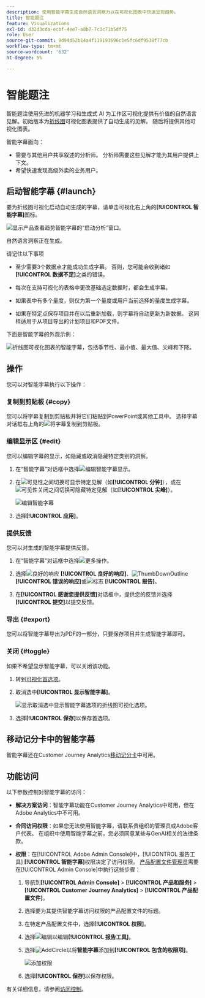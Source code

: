 ```yaml
---
description: 使用智能字幕生成自然语言洞察力以在可视化图表中快速呈现趋势。
title: 智能题注
feature: Visualizations
exl-id: d32d3cda-ecbf-4ee7-a8b7-7c3c71b5df75
role: User
source-git-commit: 9d94d52b14a4f119193696c1e5fc6df9538f77cb
workflow-type: tm+mt
source-wordcount: '632'
ht-degree: 5%

---
```


# 智能题注

智能题注使用先进的机器学习和生成式 AI 为工作区可视化提供有价值的自然语言见解。初始版本为[折线图](line.md)可视化图表提供了自动生成的见解。 随后将提供其他可视化图表。

智能字幕面向：

* 需要与其他用户共享叙述的分析师。 分析师需要这些见解才能为其用户提供上下文。
* 希望快速发现高级外卖的业务用户。

## 启动智能字幕 {#launch}

要为折线图可视化启动自动生成的字幕，请单击可视化右上角的&#x200B;**[!UICONTROL 智能字幕]**&#x200B;图标。

![显示产品查看趋势智能字幕的“启动分析”窗口。](assets/intell-caps-1.png)

自然语言洞察正在生成。

请记住以下事项

* 至少需要3个数据点才能成功生成字幕。 否则，您可能会收到诸如&#x200B;**[!UICONTROL 数据不足]**&#x200B;之类的错误。

* 每次在支持可视化的表格中更改基础选定数据时，都会生成字幕。

* 如果表中有多个量度，则仅为第一个量度或用户当前选择的量度生成字幕。

* 如果在特定点保存项目并在以后重新加载，则字幕将自动更新为新数据。 这同样适用于从项目导出的计划项目和PDF文件。

下面是智能字幕的外观示例：

![折线图可视化图表的智能字幕，包括季节性、最小值、最大值、尖峰和下降。](assets/captions.png)

## 操作

您可以对智能字幕执行以下操作：

### 复制到剪贴板 {#copy}

您可以将字幕复制到剪贴板并将它们粘贴到PowerPoint或其他工具中。 选择字幕对话框右上角的![将字幕复制到剪贴板](/help/assets/icons/Copy.svg)。

### 编辑显示区 {#edit}

您可以编辑字幕的显示，如隐藏或取消隐藏特定类别的洞察。

1. 在“智能字幕”对话框中选择![编辑智能字幕显示](/help/assets/icons/EditInLight.svg)。

1. 在![可见性](/help/assets/icons/Visibility.svg)之间切换可显示特定见解（如&#x200B;**[!UICONTROL 分钟]**），或在![可见性关闭](/help/assets/icons/VisibilityOff.svg)之间切换可隐藏特定见解（如&#x200B;**[!UICONTROL 尖峰]**）。

   ![编辑智能字幕](assets/edit-intelligent-captions.png)

1. 选择&#x200B;**[!UICONTROL 应用]**。


### 提供反馈

您可以对生成的智能字幕提供反馈。

1. 在“智能字幕”对话框中选择![更多操作](/help/assets/icons/More.svg)。

1. 选择![良好的响应](/help/assets/icons/ThumbUpOutline.svg) **[!UICONTROL 良好的响应]**、![ThumbDownOutline](/help/assets/icons/ThumbDownOutline.svg) **[!UICONTROL 错误的响应]**&#x200B;或![标志](/help/assets/icons/Flag.svg) **[!UICONTROL 报告]**。

1. 在&#x200B;**[!UICONTROL 感谢您提供反馈]**&#x200B;对话框中，提供您的反馈并选择&#x200B;**[!UICONTROL 提交]**&#x200B;以提交反馈。

### 导出 {#export}

您可以将智能字幕导出为PDF的一部分，只要保存项目并生成智能字幕即可。

### 关闭 {#toggle}

如果不希望显示智能字幕，可以关闭该功能。

1. 转到[可视化首选项](/help/analysis-workspace/user-preferences.md#visualizations-preferences)。
1. 取消选中&#x200B;**[!UICONTROL 显示智能字幕]**。

   ![显示取消选中显示智能字幕选项的折线图可视化选项。](assets/toggle-captions.png)

1. 选择&#x200B;**[!UICONTROL 保存]**&#x200B;以保存首选项。


## 移动记分卡中的智能字幕

智能字幕还在Customer Journey Analytics[移动记分卡](https://experienceleague.adobe.com/zh-hans/docs/analytics-platform/using/cja-dashboards/manage-scorecard#captions)中可用。

## 功能访问

以下参数控制对智能字幕的访问：

* **解决方案访问**：智能字幕功能在Customer Journey Analytics中可用，但在Adobe Analytics中不可用。

* **合同访问权限**：如果您无法使用智能字幕，请联系贵组织的管理员或Adobe客户代表。 在组织中使用智能字幕之前，您必须同意某些与GenAI相关的法律条款。

* **权限**：在[!UICONTROL Adobe Admin Console]中，[!UICONTROL 报告工具] **[!UICONTROL 智能字幕]**&#x200B;权限决定了访问权限。 [产品配置文件管理员](https://helpx.adobe.com/enterprise/using/manage-product-profiles.html)需要在[!UICONTROL Admin Console]中执行这些步骤：
   1. 导航到&#x200B;**[!UICONTROL Admin Console]** > **[!UICONTROL 产品和服务]** > **[!UICONTROL Customer Journey Analytics]** > **[!UICONTROL 产品配置文件]**。
   1. 选择要为其提供智能字幕访问权限的产品配置文件的标题。
   1. 在特定产品配置文件中，选择&#x200B;**[!UICONTROL 权限]**。
   1. 选择![编辑](/help/assets/icons/Edit.svg)以编辑&#x200B;**[!UICONTROL 报告工具]**。
   1. 选择![AddCircle](/help/assets/icons/AddCircle.svg)以将&#x200B;**智能字幕**&#x200B;添加到&#x200B;**[!UICONTROL 包含的权限项]**。

      ![添加权限](./assets/intelligent-captions-permissions.png)

   1. 选择&#x200B;**[!UICONTROL 保存]**&#x200B;以保存权限。

有关详细信息，请参阅[访问控制](/help/technotes/access-control.md#access-control)。
